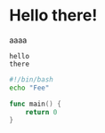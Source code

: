 # Hello there!

aaaa

	hello
	there

```bash
#!/bin/bash
echo "Fee"
```

```go
func main() {
	return 0
}
```
